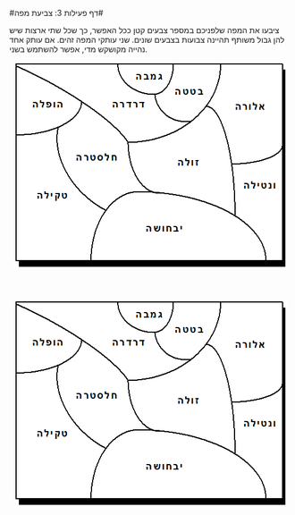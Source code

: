 
#דף פעילות 3: צביעת מפה#

ציבעו את המפה שלפניכם במספר צבעים קטן ככל האפשר, כך שכל שתי ארצות שיש להן גבול משותף תהיינה צבועות בצבעים שונים.
שני עותקי המפה זהים. אם עותק אחד נהייה מקושקש מדי, אפשר להשתמש בשני.


<div id="container" align="center">
  <img class="img-responsive" src="img04.png" title=""/>
</div>
<br>
<br>
<br>
<div id="container" align="center">
  <img class="img-responsive" src="img04.png" title=""/>
</div>
<br>
<br>
<br>
